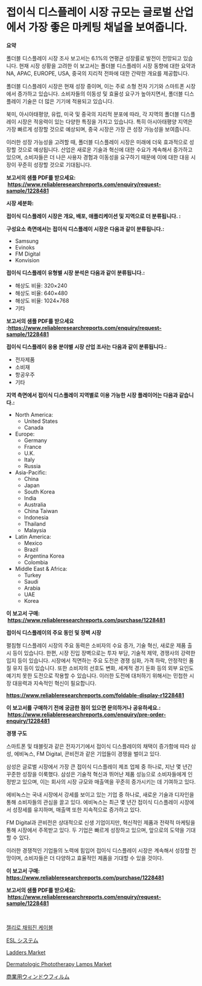 <p><h1>접이식 디스플레이 시장 규모는 글로벌 산업에서 가장 좋은 마케팅 채널을 보여줍니다.</h1></p><p><strong>요약</strong></p>
<p><p>폴더블 디스플레이 시장 조사 보고서는 6.1%의 연평균 성장률로 발전이 전망되고 있습니다. 현재 시장 상황을 고려한 이 보고서는 폴더블 디스플레이 시장 동향에 대한 요약과 NA, APAC, EUROPE, USA, 중국의 지리적 전파에 대한 간략한 개요를 제공합니다.</p><p>폴더블 디스플레이 시장은 현재 성장 중이며, 이는 주로 소형 전자 기기와 스마트폰 시장에서 증가하고 있습니다. 소비자들의 이동성 및 효율성 요구가 높아지면서, 폴더블 디스플레이 기술은 더 많은 기기에 적용되고 있습니다.</p><p>북미, 아시아태평양, 유럽, 미국 및 중국의 지리적 분포에 따라, 각 지역의 폴더블 디스플레이 시장은 적응력이 있는 다양한 특징을 가지고 있습니다. 특히 아시아태평양 지역은 가장 빠르게 성장할 것으로 예상되며, 중국 시장은 가장 큰 성장 가능성을 보여줍니다.</p><p>이러한 성장 가능성을 고려할 때, 폴더블 디스플레이 시장은 미래에 더욱 효과적으로 성장할 것으로 예상됩니다. 산업은 새로운 기술과 혁신에 대한 수요가 계속해서 증가하고 있으며, 소비자들은 더 나은 사용자 경험과 이동성을 요구하기 때문에 이에 대한 대응 시장이 꾸준히 성장할 것으로 기대됩니다.</p></p>
<p><strong>보고서의 샘플 PDF를 받으세요: &nbsp;<a href="https://www.reliableresearchreports.com/enquiry/request-sample/1228481">https://www.reliableresearchreports.com/enquiry/request-sample/1228481</a></strong></p>
<p><strong>시장 세분화:</strong></p>
<p><strong> 접이식 디스플레이 시장은 개요, 배포, 애플리케이션 및 지역으로 더 분류됩니다. :</strong></p>
<p><strong>구성요소 측면에서는 접이식 디스플레이 시장은 다음과 같이 분류됩니다.:</strong></p>
<p><ul><li>Samsung</li><li>Evinoks</li><li>FM Digital</li><li>Konvision</li></ul></p>
<p><strong> 접이식 디스플레이 유형별 시장 분석은 다음과 같이 분류됩니다.:</strong></p>
<p><ul><li>해상도 비율: 320×240</li><li>해상도 비율: 640×480</li><li>해상도 비율: 1024×768</li><li>기타</li></ul></p>
<p><strong>보고서의 샘플 PDF를 받으세요 :<a href="https://www.reliableresearchreports.com/enquiry/request-sample/1228481">https://www.reliableresearchreports.com/enquiry/request-sample/1228481</a></strong></p>
<p><strong> 접이식 디스플레이 응용 분야별 시장 산업 조사는 다음과 같이 분류됩니다.:</strong></p>
<p><ul><li>전자제품</li><li>소비재</li><li>항공우주</li><li>기타</li></ul></p>
<p><strong>지역 측면에서 접이식 디스플레이 지역별로 이용 가능한 시장 플레이어는 다음과 같습니다.:</strong></p>
<p><ul>
    <li>
        North America:
        <ul>
            <li>United States</li>
            <li>Canada</li>
        </ul>
    </li>
    <li>
        Europe:
        <ul>
            <li>Germany</li>
            <li>France</li>
            <li>U.K.</li>
            <li>Italy</li>
            <li>Russia</li>
        </ul>
    </li>
    <li>
        Asia-Pacific:
        <ul>
            <li>China</li>
            <li>Japan</li>
            <li>South Korea</li>
            <li>India</li>
            <li>Australia</li>
            <li>China Taiwan</li>
            <li>Indonesia</li>
            <li>Thailand</li>
            <li>Malaysia</li>
        </ul>
    </li>
    <li>
        Latin America:
        <ul>
            <li>Mexico</li>
            <li>Brazil</li>
            <li>Argentina Korea</li>
            <li>Colombia</li>
        </ul>
    </li>
    <li>
        Middle East & Africa:
        <ul>
            <li>Turkey</li>
            <li>Saudi</li>
            <li>Arabia</li>
            <li>UAE</li>
            <li>Korea</li>
        </ul>
    </li>
    </ul></p>
<p><strong>이 보고서 구매: &nbsp;<a href="https://www.reliableresearchreports.com/purchase/1228481">https://www.reliableresearchreports.com/purchase/1228481</a></strong></p>
<p><strong>접이식 디스플레이의 주요 동인 및 장벽 시장</strong></p>
<p><p>펼침형 디스플레이 시장의 주요 동력은 소비자의 수요 증가, 기술 혁신, 새로운 제품 출시 등이 있습니다. 한편, 시장 진입 장벽으로는 투자 부담, 기술적 제약, 경쟁사의 강력한 입지 등이 있습니다. 시장에서 직면하는 주요 도전은 경쟁 심화, 가격 하락, 안정적인 품질 유지 등이 있습니다. 또한 소비자의 선호도 변화, 세계적 경기 둔화 등의 외부 요인도 예기치 못한 도전으로 작용할 수 있습니다. 이러한 도전에 대처하기 위해서는 민첩한 시장 대응력과 지속적인 혁신이 필요합니다.</p></p>
<p><strong><a href="https://www.reliableresearchreports.com/foldable-display-r1228481">https://www.reliableresearchreports.com/foldable-display-r1228481</a></strong></p>
<p><strong>이 보고서를 구매하기 전에 궁금한 점이 있으면 문의하거나 공유하세요.: &nbsp;<a href="https://www.reliableresearchreports.com/enquiry/pre-order-enquiry/1228481">https://www.reliableresearchreports.com/enquiry/pre-order-enquiry/1228481</a></strong></p>
<p><strong>경쟁 구도</strong></p>
<p><p>스마트폰 및 태블릿과 같은 전자기기에서 접이식 디스플레이의 채택이 증가함에 따라 삼성, 에비녹스, FM Digital, 콘비전과 같은 기업들이 경쟁을 벌이고 있다. </p><p>삼성은 글로벌 시장에서 가장 큰 접이식 디스플레이 제조 업체 중 하나로, 지난 몇 년간 꾸준한 성장을 이룩했다. 삼성은 기술적 혁신과 뛰어난 제품 성능으로 소비자들에게 인정받고 있으며, 이는 회사의 시장 규모와 매출액을 꾸준히 증가시키는 데 기여하고 있다.</p><p>에비녹스는 국내 시장에서 강세를 보이고 있는 기업 중 하나로, 새로운 기술과 디자인을 통해 소비자들의 관심을 끌고 있다. 에비녹스는 최근 몇 년간 접이식 디스플레이 시장에서 성장세를 유지하며, 매출액 또한 지속적으로 증가하고 있다.</p><p>FM Digital과 콘비전은 상대적으로 신생 기업이지만, 혁신적인 제품과 전략적 마케팅을 통해 시장에서 주목받고 있다. 두 기업은 빠르게 성장하고 있으며, 앞으로의 도약을 기대할 수 있다.</p><p>이러한 경쟁적인 기업들의 노력에 힘입어 접이식 디스플레이 시장은 계속해서 성장할 전망이며, 소비자들은 더 다양하고 효율적인 제품을 기대할 수 있을 것이다.</p></p>
<p><strong>이 보고서 구매: &nbsp; <a href="https://www.reliableresearchreports.com/purchase/1228481">https://www.reliableresearchreports.com/purchase/1228481</a></strong></p>
<p><strong>보고서의 샘플 PDF를 받으세요: &nbsp;<a href="https://www.reliableresearchreports.com/enquiry/request-sample/1228481">https://www.reliableresearchreports.com/enquiry/request-sample/1228481</a></strong><strong></strong></p>
<p>&nbsp;</p>
<p><p><a href="https://github.com/vsoq0zknh59/Market-Research-Report-List-1/blob/main/195259229969.md">젤리로 채워진 케이블</a></p><p><a href="https://github.com/MosesSpinka1914/Market-Research-Report-List-1/blob/main/787921632820.md">ESL システム</a></p><p><a href="https://view.publitas.com/reportprime-1/ladders-market-furnishes-information-on-market-share-market-trends-and-market-growth/">Ladders Market</a></p><p><a href="https://iodized-pantydraco-05c.notion.site/Dermatologic-Phototherapy-Lamps-Market-Competitive-Analysis-Market-Trends-and-Forecast-to-2031-c6e725b078874ed29b282e24d99d8c65">Dermatologic Phototherapy Lamps Market</a></p><p><a href="https://github.com/bevdtkn4419963/Market-Research-Report-List-1/blob/main/348920132819.md">商業用ウィンドウフィルム</a></p></p>